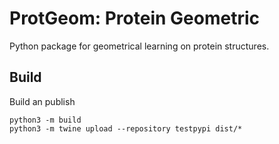 #  ProtGeom: Protein Geometric 

Python package for geometrical learning on protein structures.


## Build 

Build an publish

```
python3 -m build
python3 -m twine upload --repository testpypi dist/*
```
